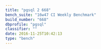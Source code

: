 ```yaml
---
title: "pgsql 2 668"
bench_suite: "16w47 CI Weekly Benchmark"
build_number: "668"
dbprofile: "pgsql"
classifier: ""
date: 2016-11-25T10:42:13
type: "bench"
---
```

